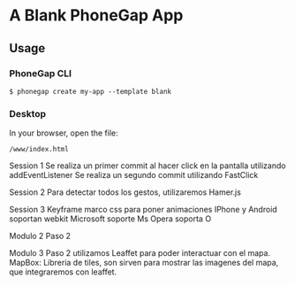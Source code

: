 # A Blank PhoneGap App

## Usage

### PhoneGap CLI

    $ phonegap create my-app --template blank

### Desktop

In your browser, open the file:

    /www/index.html
Session 1
   Se realiza un primer commit al hacer click en la pantalla utilizando addEventListener
   Se realiza un segundo commit utilizando FastClick

Session 2
  Para detectar todos los gestos, utilizaremos Hamer.js

Session 3
    Keyframe marco css para poner animaciones
    IPhone y Android soportan webkit
    Microsoft soporte Ms
    Opera soporta O

Modulo 2
    Paso 2

Modulo 3
    Paso 2 utilizamos Leaffet para poder interactuar con el mapa.
        MapBox: Libreria de tiles, son sirven para mostrar las imagenes del mapa, que integraremos con leaffet.